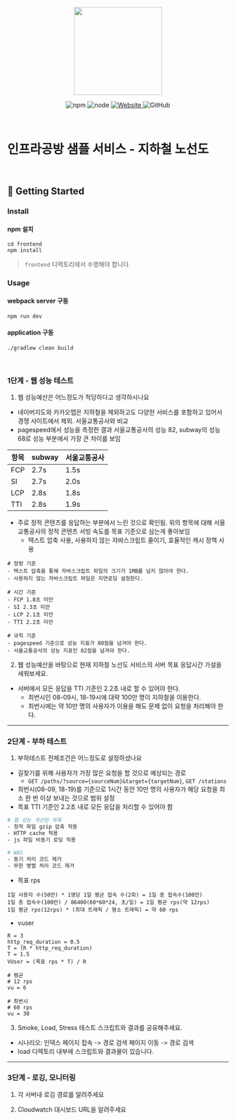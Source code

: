 <p align="center">
    <img width="200px;" src="https://raw.githubusercontent.com/woowacourse/atdd-subway-admin-frontend/master/images/main_logo.png"/>
</p>
<p align="center">
  <img alt="npm" src="https://img.shields.io/badge/npm-%3E%3D%205.5.0-blue">
  <img alt="node" src="https://img.shields.io/badge/node-%3E%3D%209.3.0-blue">
  <a href="https://edu.nextstep.camp/c/R89PYi5H" alt="nextstep atdd">
    <img alt="Website" src="https://img.shields.io/website?url=https%3A%2F%2Fedu.nextstep.camp%2Fc%2FR89PYi5H">
  </a>
  <img alt="GitHub" src="https://img.shields.io/github/license/next-step/atdd-subway-service">
</p>

<br>

# 인프라공방 샘플 서비스 - 지하철 노선도

<br>

## 🚀 Getting Started

### Install
#### npm 설치
```
cd frontend
npm install
```
> `frontend` 디렉토리에서 수행해야 합니다.

### Usage
#### webpack server 구동
```
npm run dev
```
#### application 구동
```
./gradlew clean build
```
<br>


### 1단계 - 웹 성능 테스트
1. 웹 성능예산은 어느정도가 적당하다고 생각하시나요

- 네이버지도와 카카오맵은 지하철을 제외하고도 다양한 서비스를 포함하고 있어서 경쟁 사이트에서 제외. 서울교통공사와 비교
- pagespeed에서 성능을 측정한 결과 서울교통공사의 성능 82, subway의 성능 68로 성능 부분에서 가장 큰 차이를 보임

| 항목  |subway|서울교통공사|
|-----|---|---|
|FCP|2.7s|1.5s|
|SI|2.7s|2.0s|
|LCP|2.8s|1.8s|
|TTI|2.8s|1.9s|

- 주로 정적 콘텐츠를 응답하는 부분에서 느린 것으로 확인됨. 위의 항목에 대해 서울교통공사의 정적 콘텐츠 서빙 속도를 목표 기준으로 삼는게 좋아보임
  - 텍스트 압축 사용, 사용하지 않는 자바스크립트 줄이기, 효율적인 캐시 정책 사용

```
# 정량 기준
- 텍스트 압축을 통해 자바스크립트 파일의 크기가 1MB를 넘지 않아야 한다.
- 사용하지 않는 자바스크립트 파일은 지연로딩 설정한다.

# 시간 기준
- FCP 1.8초 미만
- SI 2.3초 미만
- LCP 2.1초 미만
- TTI 2.2초 미만

# 규칙 기준
- pagespeed 기준으로 성능 지표가 80점을 넘겨야 한다.
- 서울교통공사의 성능 지표인 82점을 넘겨야 한다.
```


2. 웹 성능예산을 바탕으로 현재 지하철 노선도 서비스의 서버 목표 응답시간 가설을 세워보세요.

- 서버에서 모든 응답을 TTI 기준인 2.2초 내로 할 수 있어야 한다.
  - 최번시인 08-09시, 18-19시에 대략 100만 명이 지하철을 이용한다.
  - 최번시에는 약 10만 명의 사용자가 이용을 해도 문제 없이 요청을 처리해야 한다.
---

### 2단계 - 부하 테스트 
1. 부하테스트 전제조건은 어느정도로 설정하셨나요

- 길찾기를 위해 사용자가 가장 많은 요청을 할 것으로 예상되는 경로
  - `GET /paths/?source={sourceNum}&target={targetNum}`, `GET /stations`
- 최번시(08-09, 18-19)를 기준으로 1시간 동안 10만 명의 사용자가 해당 요청을 최소 한 번 이상 보내는 것으로 범위 설정
- 목표 TTI 기준인 2.2초 내로 모든 응답을 처리할 수 있어야 함

```bash
# 웹 성능 개선된 목록
- 정적 파일 gzip 압축 적용
- HTTP cache 적용
- js 파일 비동기 로딩 적용

# WAS
- 동기 처리 코드 제거
- 무한 병렬 처리 코드 제거
```

- 목표 rps

```
1일 사용자 수(50만) * 1명당 1일 평균 접속 수(2회) = 1일 총 접속수(100만)
1일 총 접속수(100만) / 86400(60*60*24, 초/일) = 1일 평균 rps(약 12rps)
1일 평균 rps(12rps) * (최대 트래픽 / 평소 트래픽) = 약 60 rps
```

- vuser

```
R = 3
http_req_duration = 0.5
T = (R * http_req_duration)
T = 1.5
VUser = (목표 rps * T) / R

# 평균
# 12 rps
vu = 6

# 최번시
# 60 rps
vu = 30
```

3. Smoke, Load, Stress 테스트 스크립트와 결과를 공유해주세요.

- 시나리오: 인덱스 페이지 접속 -> 경로 검색 페이지 이동 -> 경로 검색
- load 디렉토리 내부에 스크립트와 결과물이 있습니다.

---

### 3단계 - 로깅, 모니터링
1. 각 서버내 로깅 경로를 알려주세요

2. Cloudwatch 대시보드 URL을 알려주세요
